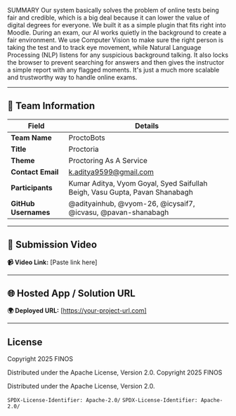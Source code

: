 SUMMARY
Our system basically solves the problem of online tests being fair and credible, which is a big deal because it can lower the value of digital degrees for everyone. We built it as a simple plugin that fits right into Moodle. During an exam, our AI works quietly in the background to create a fair environment. We use Computer Vision to make sure the right person is taking the test and to track eye movement, while Natural Language Processing (NLP) listens for any suspicious background talking. It also locks the browser to prevent searching for answers and then gives the instructor a simple report with any flagged moments. It's just a much more scalable and trustworthy way to handle online exams.

---

## 👥 Team Information

| Field | Details |
|---|---|
| **Team Name** | ProctoBots |
| **Title** | Proctoria |
| **Theme** | Proctoring As A Service |
| **Contact Email** | k.aditya9599@gmail.com |
| **Participants** | Kumar Aditya, Vyom Goyal, Syed Saifullah Beigh, Vasu Gupta, Pavan Shanabagh |
| **GitHub Usernames** | @adityainhub, @vyom-26, @icysaif7, @icvasu, @pavan-shanabagh |

---

## 🎥 Submission Video

**📹 Video Link:** [Paste link here]

---

## 🌐 Hosted App / Solution URL

**🌍 Deployed URL:** [https://your-project-url.com]

---

## License

Copyright 2025 FINOS

Distributed under the Apache License, Version 2.0.
Copyright 2025 FINOS

Distributed under the Apache License, Version 2.0.

`SPDX-License-Identifier: Apache-2.0/`
`SPDX-License-Identifier: Apache-2.0/`


